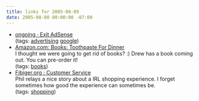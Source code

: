 ```yaml
---
title: links for 2005-08-09
date: 2005-08-08 00:00:00 -07:00
---
```


<ul class="delicious">
	<li>
		<div class="delicious-link"><a href="http://www.tbray.org/ongoing/When/200x/2005/08/06/No-AdSense">ongoing · Exit AdSense</a></div>
		<div class="delicious-tags">(tags: <a href="http://del.icio.us/torrez/advertising">advertising</a> <a href="http://del.icio.us/torrez/google">google</a>)</div>
	</li>
	<li>
		<div class="delicious-link"><a href="http://www.amazon.com/exec/obidos/tg/detail/-/1581807864/103-1534643-6401464">Amazon.com: Books: Toothpaste For Dinner</a></div>
		<div class="delicious-extended">I thought we were going to get rid of books? :) Drew has a book coming out. You can pre-order it!</div>
		<div class="delicious-tags">(tags: <a href="http://del.icio.us/torrez/books">books</a>)</div>
	</li>
	<li>
		<div class="delicious-link"><a href="http://www.fibiger.org/2005/08/201/">Fibiger.org : Customer Service</a></div>
		<div class="delicious-extended">Phil relays a nice story about a IRL shopping experience. I forget sometimes how good the experience can sometimes be.</div>
		<div class="delicious-tags">(tags: <a href="http://del.icio.us/torrez/shopping">shopping</a>)</div>
	</li>
</ul>
